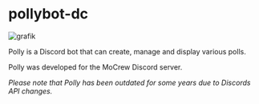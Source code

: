 # pollybot-dc
![grafik](https://github.com/user-attachments/assets/edd04226-9b70-4e77-b7e0-cf433072f611)

Polly is a Discord bot that can create, manage and display various polls.

Polly was developed for the MoCrew Discord server.

*Please note that Polly has been outdated for some years due to Discords API changes.*
